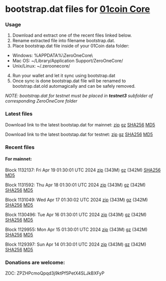 # bootstrap.dat files for [01coin Core](https://01coin.io)

### Usage

1. Download and extract one of the recent files linked below.
2. Rename extracted file into filename bootstrap.dat.
3. Place bootstrap.dat file inside of your 01Coin data folder:
 - Windows: %APPDATA%\ZeroOneCore\
 - Mac OS: ~/Library/Application Support/ZeroOneCore/
 - Unix/Linux: ~/.zeroonecore/
4. Run your wallet and let it sync using bootstrap.dat
5. Once sync is done bootstrap.dat file will be renamed to bootstrap.dat.old automagically and can be safely removed.

_NOTE: bootstrap.dat for testnet must be placed in **testnet3** subfolder of corresponding ZeroOneCore folder_

### Latest files
Download link to the latest bootstap.dat for mainnet: [zip](https://files.01coin.io/mainnet/bootstrap.dat.zip) [gz](https://files.01coin.io/mainnet/bootstrap.dat.tar.gz) [SHA256](https://files.01coin.io/mainnet/sha256.txt) [MD5](https://files.01coin.io/mainnet/md5.txt)

Download link to the latest bootstap.dat for testnet: [zip](https://files.01coin.io/testnet/bootstrap.dat.zip) [gz](https://files.01coin.io/testnet/bootstrap.dat.tar.gz) [SHA256](https://files.01coin.io/testnet/sha256.txt) [MD5](https://files.01coin.io/testnet/md5.txt)

### Recent files

#### For mainnet:

Block 1132137: Fri Apr 19 01:30:01 UTC 2024 [zip](https://files.01coin.io/mainnet/2024-04-19/bootstrap.dat.zip) (343M) [gz](https://files.01coin.io/mainnet/2024-04-19/bootstrap.dat.tar.gz) (342M) [SHA256](https://files.01coin.io/mainnet/2024-04-19/sha256.txt) [MD5](https://files.01coin.io/mainnet/2024-04-19/md5.txt)

Block 1131592: Thu Apr 18 01:30:01 UTC 2024 [zip](https://files.01coin.io/mainnet/2024-04-18/bootstrap.dat.zip) (343M) [gz](https://files.01coin.io/mainnet/2024-04-18/bootstrap.dat.tar.gz) (342M) [SHA256](https://files.01coin.io/mainnet/2024-04-18/sha256.txt) [MD5](https://files.01coin.io/mainnet/2024-04-18/md5.txt)

Block 1131049: Wed Apr 17 01:30:02 UTC 2024 [zip](https://files.01coin.io/mainnet/2024-04-17/bootstrap.dat.zip) (343M) [gz](https://files.01coin.io/mainnet/2024-04-17/bootstrap.dat.tar.gz) (342M) [SHA256](https://files.01coin.io/mainnet/2024-04-17/sha256.txt) [MD5](https://files.01coin.io/mainnet/2024-04-17/md5.txt)

Block 1130496: Tue Apr 16 01:30:01 UTC 2024 [zip](https://files.01coin.io/mainnet/2024-04-16/bootstrap.dat.zip) (343M) [gz](https://files.01coin.io/mainnet/2024-04-16/bootstrap.dat.tar.gz) (342M) [SHA256](https://files.01coin.io/mainnet/2024-04-16/sha256.txt) [MD5](https://files.01coin.io/mainnet/2024-04-16/md5.txt)

Block 1129955: Mon Apr 15 01:30:01 UTC 2024 [zip](https://files.01coin.io/mainnet/2024-04-15/bootstrap.dat.zip) (343M) [gz](https://files.01coin.io/mainnet/2024-04-15/bootstrap.dat.tar.gz) (342M) [SHA256](https://files.01coin.io/mainnet/2024-04-15/sha256.txt) [MD5](https://files.01coin.io/mainnet/2024-04-15/md5.txt)

Block 1129397: Sun Apr 14 01:30:01 UTC 2024 [zip](https://files.01coin.io/mainnet/2024-04-14/bootstrap.dat.zip) (343M) [gz](https://files.01coin.io/mainnet/2024-04-14/bootstrap.dat.tar.gz) (342M) [SHA256](https://files.01coin.io/mainnet/2024-04-14/sha256.txt) [MD5](https://files.01coin.io/mainnet/2024-04-14/md5.txt)


### Donations are welcome:

ZOC: ZPZHPcmoQpqd3j9ktPf5PetX4SLJkBXFyP
